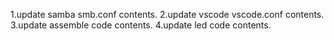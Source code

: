 1.update samba smb.conf contents.
2.update vscode vscode.conf contents.
3.update assemble code contents.
4.update led code contents.